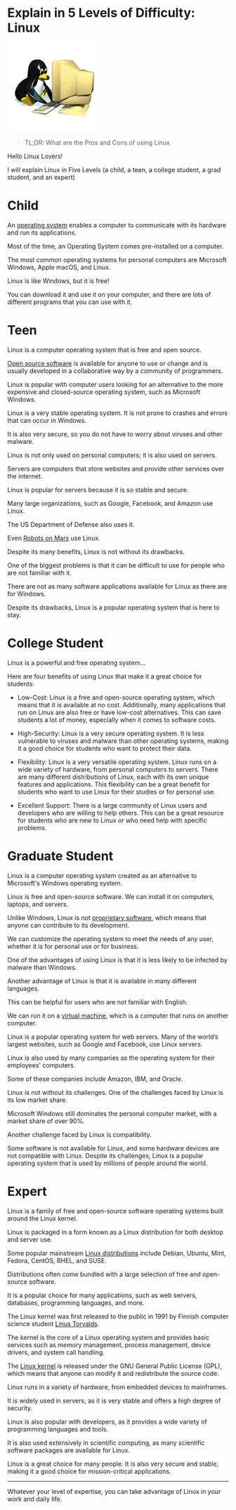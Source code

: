 # Explain in 5 Levels of Difficulty: Linux

![Explain in 5 Levels of Difficulty: Linux](Explain%20in%205%20Levels%20of%20Difficulty%20Linux.gif)

> TL;DR: What are the Pros and Cons of using Linux

Hello Linux Lovers!

I will explain Linux in Five Levels (a child, a teen, a college student, a grad student, and an expert)

# Child

An [operating system](https://en.wikipedia.org/wiki/Operating_system) enables a computer to communicate with its hardware and run its applications. 

Most of the time, an Operating System comes pre-installed on a computer. 

The most common operating systems for personal computers are Microsoft Windows, Apple macOS, and Linux.

Linux is like Windows, but it is free!

You can download it and use it on your computer, and there are lots of different programs that you can use with it.

# Teen

Linux is a computer operating system that is free and open source.

[Open source software](https://en.wikipedia.org/wiki/Open_source) is available for anyone to use or change and is usually developed in a collaborative way by a community of programmers.

Linux is popular with computer users looking for an alternative to the more expensive and closed-source operating system, such as Microsoft Windows.

Linux is a very stable operating system. It is not prone to crashes and errors that can occur in Windows. 

It is also very secure, so you do not have to worry about viruses and other malware.

Linux is not only used on personal computers; it is also used on servers.

Servers are computers that store websites and provide other services over the internet.

Linux is popular for servers because it is so stable and secure. 

Many large organizations, such as Google, Facebook, and Amazon use Linux.

The US Department of Defense also uses it.

Even [Robots on Mars](https://www.pcmag.com/news/linux-is-now-on-mars-thanks-to-nasas-perseverance-rover) use Linux.

Despite its many benefits, Linux is not without its drawbacks. 

One of the biggest problems is that it can be difficult to use for people who are not familiar with it.

There are not as many software applications available for Linux as there are for Windows.

Despite its drawbacks, Linux is a popular operating system that is here to stay.

# College Student

Linux is a powerful and free operating system...

Here are four benefits of using Linux that make it a great choice for students:

- Low-Cost: Linux is a free and open-source operating system, which means that it is available at no cost. 
Additionally, many applications that run on Linux are also free or have low-cost alternatives. This can save students a lot of money, especially when it comes to software costs.

- High-Security: Linux is a very secure operating system. It is less vulnerable to viruses and malware than other operating systems, making it a good choice for students who want to protect their data.

- Flexibility: Linux is a very versatile operating system. Linux runs on a wide variety of hardware, from personal computers to servers. There are many different distributions of Linux, each with its own unique features and applications. 
This flexibility can be a great benefit for students who want to use Linux for their studies or for personal use.

- Excellent Support: There is a large community of Linux users and developers who are willing to help others. This can be a great resource for students who are new to Linux or who need help with specific problems.

# Graduate Student

Linux is a computer operating system created as an alternative to Microsoft's Windows operating system.

Linux is free and open-source software. We can install it on computers, laptops, and servers.

Unlike Windows, Linux is not [proprietary software](https://en.wikipedia.org/wiki/Proprietary_software), which means that anyone can contribute to its development.

We can customize the operating system to meet the needs of any user, whether it is for personal use or for business.

One of the advantages of using Linux is that it is less likely to be infected by malware than Windows.

Another advantage of Linux is that it is available in many different languages.

This can be helpful for users who are not familiar with English. 

We can run it on a [virtual machine](https://en.wikipedia.org/wiki/Virtual_machine), which is a computer that runs on another computer. 

Linux is a popular operating system for web servers. Many of the world’s largest websites, such as Google and Facebook, use Linux servers.

Linux is also used by many companies as the operating system for their employees' computers. 

Some of these companies include Amazon, IBM, and Oracle. 

Linux is not without its challenges. One of the challenges faced by Linux is its low market share.

Microsoft Windows still dominates the personal computer market, with a market share of over 90%. 

Another challenge faced by Linux is compatibility.

Some software is not available for Linux, and some hardware devices are not compatible with Linux. Despite its challenges, Linux is a popular operating system that is used by millions of people around the world.

# Expert

Linux is a family of free and open-source software operating systems built around the Linux kernel. 

Linux is packaged in a form known as a Linux distribution for both desktop and server use. 

Some popular mainstream [Linux distributions](https://en.wikipedia.org/wiki/Linux_distribution) include Debian, Ubuntu, Mint, Fedora, CentOS, RHEL, and SUSE.

Distributions often come bundled with a large selection of free and open-source software.

It is a popular choice for many applications, such as web servers, databases, programming languages, and more.

The Linux kernel was first released to the public in 1991 by Finnish computer science student [Linus Torvalds](https://en.wikipedia.org/wiki/Linus_Torvalds).

The kernel is the core of a Linux operating system and provides basic services such as memory management, process management, device drivers, and system call handling. 

The [Linux kernel](https://en.wikipedia.org/wiki/Linux_kernel) is released under the GNU General Public License (GPL), which means that anyone can modify it and redistribute the source code. 

Linux runs in a variety of hardware, from embedded devices to mainframes. 

It is widely used in servers, as it is very stable and offers a high degree of security. 

Linux is also popular with developers, as it provides a wide variety of programming languages and tools. 

It is also used extensively in scientific computing, as many scientific software packages are available for Linux.

Linux is a great choice for many people. It is also very secure and stable, making it a good choice for mission-critical applications.

---

Whatever your level of expertise, you can take advantage of Linux in your work and daily life.
